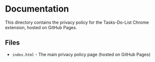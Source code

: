 # Documentation

This directory contains the privacy policy for the Tasks-Do-List Chrome extension, hosted on GitHub Pages.

## Files

- `index.html` - The main privacy policy page (hosted on GitHub Pages)
